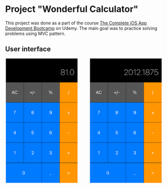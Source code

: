 # Project "Wonderful Calculator"

This project was done as a part of the course 
[The Complete iOS App Development Bootcamp](https://www.udemy.com/course/ios-13-app-development-bootcamp/) on Udemy. 
The main goal was to practice solving problems using MVC pattern. 

## User interface

<p align="center">
  <img src="https://github.com/whutao/WonderfulCalculator/blob/main/Documentation/Screen1.png" width="230" height="400" />
  &emsp;
  &emsp;
  <img src="https://github.com/whutao/WonderfulCalculator/blob/main/Documentation/Screen2.png" width="230" height="400" />
</p>
